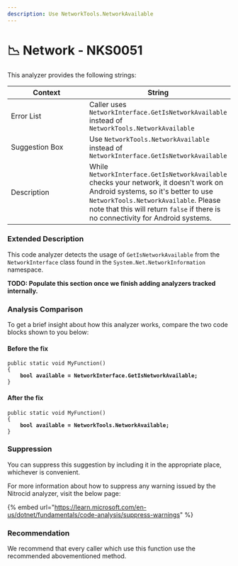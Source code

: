 ```yaml
---
description: Use NetworkTools.NetworkAvailable
---
```


# 📉 Network - NKS0051

This analyzer provides the following strings:

<table><thead><tr><th width="174">Context</th><th>String</th></tr></thead><tbody><tr><td>Error List</td><td>Caller uses <code>NetworkInterface.GetIsNetworkAvailable</code> instead of <code>NetworkTools.NetworkAvailable</code></td></tr><tr><td>Suggestion Box</td><td>Use <code>NetworkTools.NetworkAvailable</code> instead of <code>NetworkInterface.GetIsNetworkAvailable</code></td></tr><tr><td>Description</td><td>While <code>NetworkInterface.GetIsNetworkAvailable</code> checks your network, it doesn't work on Android systems, so it's better to use <code>NetworkTools.NetworkAvailable</code>. Please note that this will return <code>false</code> if there is no connectivity for Android systems.</td></tr></tbody></table>

### Extended Description

This code analyzer detects the usage of `GetIsNetworkAvailable` from the `NetworkInterface` class found in the `System.Net.NetworkInformation` namespace.

**TODO: Populate this section once we finish adding analyzers tracked internally.**

### Analysis Comparison

To get a brief insight about how this analyzer works, compare the two code blocks shown to you below:

#### Before the fix

<pre class="language-csharp" data-title="Somewhere in your mod code..." data-line-numbers><code class="lang-csharp">public static void MyFunction()
{
<strong>    bool available = NetworkInterface.GetIsNetworkAvailable;
</strong>}
</code></pre>

#### After the fix

<pre class="language-csharp" data-title="Somewhere in your mod code..." data-line-numbers><code class="lang-csharp">public static void MyFunction()
{
<strong>    bool available = NetworkTools.NetworkAvailable;
</strong>}
</code></pre>

### Suppression

You can suppress this suggestion by including it in the appropriate place, whichever is convenient.

For more information about how to suppress any warning issued by the Nitrocid analyzer, visit the below page:

{% embed url="https://learn.microsoft.com/en-us/dotnet/fundamentals/code-analysis/suppress-warnings" %}

### Recommendation

We recommend that every caller which use this function use the recommended abovementioned method.
